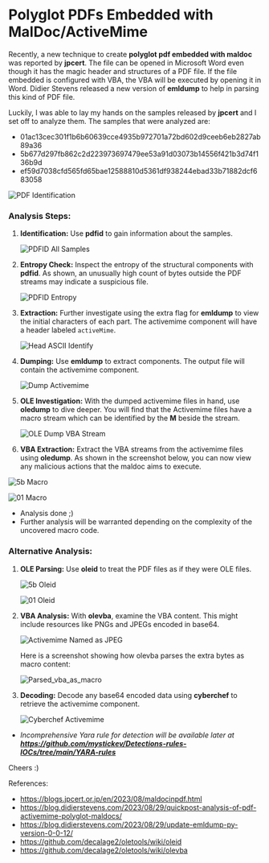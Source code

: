 # Polyglot PDFs Embedded with MalDoc/ActiveMime

Recently, a new technique to create **polyglot pdf embedded with maldoc** was reported by **jpcert**. The file can be opened in Microsoft Word even though it has the magic header and structures of a PDF file. If the file embedded is configured with VBA, the VBA will be executed by opening it in Word. Didier Stevens released a new version of **emldump** to help in parsing this kind of PDF file. 

Luckily, I was able to lay my hands on the samples released by **jpcert** and I set off to analyze them. The samples that were analyzed are:

- 01ac13cec301f1b6b60639cce4935b972701a72bd602d9ceeb6eb2827ab89a36
- 5b677d297fb862c2d223973697479ee53a91d03073b14556f421b3d74f136b9d
- ef59d7038cfd565fd65bae12588810d5361df938244ebad33b71882dcf683058

![PDF Identification](/assets/images/favicon/pdf-identification.png)

### Analysis Steps:

1. **Identification:** Use **pdfid** to gain information about the samples.
   
   ![PDFID All Samples](/assets/images/favicon/pdfid-for-all-pdfs.png)
   
3. **Entropy Check:** Inspect the entropy of the structural components with **pdfid**. As shown, an unusually high count of bytes outside the PDF streams may indicate a suspicious file.
   
   ![PDFID Entropy](/assets/images/favicon/pdfid-entropy-of-all-samples.png)
   
5. **Extraction:** Further investigate using the extra flag for **emldump** to view the initial characters of each part. The activemime component will have a header labeled `activeMime`.
   
   ![Head ASCII Identify](/assets/images/favicon/activex-detect-emldump.png)
   
7. **Dumping:** Use **emldump** to extract components. The output file will contain the activemime component.
   
   ![Dump Activemime](/assets/images/favicon/dump-activemime.png)
   
9. **OLE Investigation:** With the dumped activemime files in hand, use **oledump** to dive deeper. You will find that the Activemime files have a macro stream which can be identified by the **M** beside the stream.
    
   ![OLE Dump VBA Stream](/assets/images/favicon/oledump-vba-stream.png)
   
11. **VBA Extraction:** Extract the VBA streams from the activemime files using **oledump**. As shown in the screenshot below, you can now view any malicious actions that the maldoc aims to execute.
    
   ![5b Macro](/assets/images/favicon/5b_macro.png)

   ![01 Macro](/assets/images/favicon/01_macro.png)
   
* Analysis done ;)
* Further analysis will be warranted depending on the complexity of the uncovered macro code.

### Alternative Analysis:

1. **OLE Parsing:** Use **oleid** to treat the PDF files as if they were OLE files.
   
   ![5b Oleid](/assets/images/favicon/oleid-for-malpolyglot5a.png)
   
   ![01 Oleid](/assets/images/favicon/01ac-oleid.png)
   
4. **VBA Analysis:** With **olevba**, examine the VBA content. This might include resources like PNGs and JPEGs encoded in base64.
   
   ![Activemime Named as JPEG](/assets/images/favicon/activemime-named-as-jpeg.png)

   Here is a screenshot showing how olevba parses the extra bytes as macro content:
   
   ![Parsed_vba_as_macro](/assets/images/favicon/detected-pdf-structure-as-macro.png)
   
6. **Decoding:** Decode any base64 encoded data using **cyberchef** to retrieve the activemime component.
   
   ![Cyberchef Activemime](/assets/images/favicon/cyerchef-decode-activemime.png)

* *Incomprehensive Yara rule for detection will be available later at **https://github.com/mystickev/Detections-rules-IOCs/tree/main/YARA-rules***

Cheers :)

References:
* https://blogs.jpcert.or.jp/en/2023/08/maldocinpdf.html
* https://blog.didierstevens.com/2023/08/29/quickpost-analysis-of-pdf-activemime-polyglot-maldocs/
* https://blog.didierstevens.com/2023/08/29/update-emldump-py-version-0-0-12/
* https://github.com/decalage2/oletools/wiki/oleid
* https://github.com/decalage2/oletools/wiki/olevba
